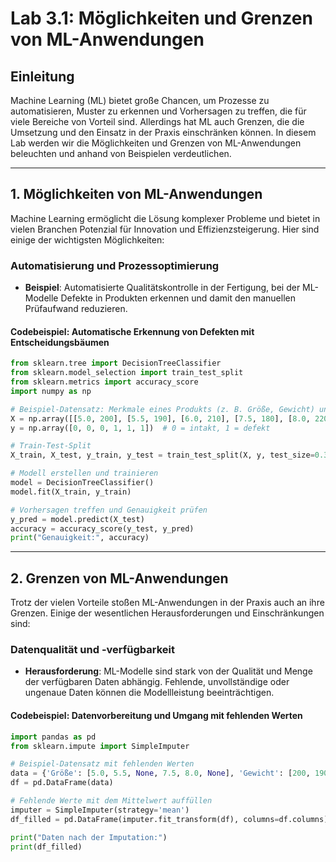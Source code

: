 # Lab 3.1: Möglichkeiten und Grenzen von ML-Anwendungen

## Einleitung
Machine Learning (ML) bietet große Chancen, um Prozesse zu automatisieren, Muster zu erkennen und Vorhersagen zu treffen, die für viele Bereiche von Vorteil sind. Allerdings hat ML auch Grenzen, die die Umsetzung und den Einsatz in der Praxis einschränken können. In diesem Lab werden wir die Möglichkeiten und Grenzen von ML-Anwendungen beleuchten und anhand von Beispielen verdeutlichen.

---

## 1. Möglichkeiten von ML-Anwendungen

Machine Learning ermöglicht die Lösung komplexer Probleme und bietet in vielen Branchen Potenzial für Innovation und Effizienzsteigerung. Hier sind einige der wichtigsten Möglichkeiten:

### Automatisierung und Prozessoptimierung

- **Beispiel**: Automatisierte Qualitätskontrolle in der Fertigung, bei der ML-Modelle Defekte in Produkten erkennen und damit den manuellen Prüfaufwand reduzieren.
  
#### Codebeispiel: Automatische Erkennung von Defekten mit Entscheidungsbäumen

```python
from sklearn.tree import DecisionTreeClassifier
from sklearn.model_selection import train_test_split
from sklearn.metrics import accuracy_score
import numpy as np

# Beispiel-Datensatz: Merkmale eines Produkts (z. B. Größe, Gewicht) und Defektstatus (1 = defekt, 0 = intakt)
X = np.array([[5.0, 200], [5.5, 190], [6.0, 210], [7.5, 180], [8.0, 220], [8.5, 205]])  # Größe, Gewicht
y = np.array([0, 0, 0, 1, 1, 1])  # 0 = intakt, 1 = defekt

# Train-Test-Split
X_train, X_test, y_train, y_test = train_test_split(X, y, test_size=0.3, random_state=42)

# Modell erstellen und trainieren
model = DecisionTreeClassifier()
model.fit(X_train, y_train)

# Vorhersagen treffen und Genauigkeit prüfen
y_pred = model.predict(X_test)
accuracy = accuracy_score(y_test, y_pred)
print("Genauigkeit:", accuracy)

```
---

## 2. Grenzen von ML-Anwendungen

Trotz der vielen Vorteile stoßen ML-Anwendungen in der Praxis auch an ihre Grenzen. Einige der wesentlichen Herausforderungen und Einschränkungen sind:

### Datenqualität und -verfügbarkeit

- **Herausforderung**: ML-Modelle sind stark von der Qualität und Menge der verfügbaren Daten abhängig. Fehlende, unvollständige oder ungenaue Daten können die Modellleistung beeinträchtigen.
  
#### Codebeispiel: Datenvorbereitung und Umgang mit fehlenden Werten

```python
import pandas as pd
from sklearn.impute import SimpleImputer

# Beispiel-Datensatz mit fehlenden Werten
data = {'Größe': [5.0, 5.5, None, 7.5, 8.0, None], 'Gewicht': [200, 190, 210, None, 220, 205]}
df = pd.DataFrame(data)

# Fehlende Werte mit dem Mittelwert auffüllen
imputer = SimpleImputer(strategy='mean')
df_filled = pd.DataFrame(imputer.fit_transform(df), columns=df.columns)

print("Daten nach der Imputation:")
print(df_filled)

